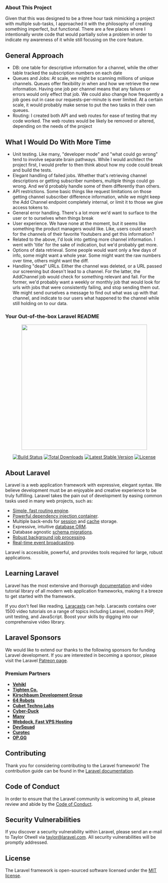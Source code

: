 ### About This Project

Given that this was designed to be a three hour task mimicking a project with multiple sub-tasks, I approached it with the philosophy of creating something imperfect, but functional. There are a few places where I intentionally wrote code that would partially solve a problem in order to indicate my awareness of it while still focusing on the core feature.

## General Approach

- DB: one table for descriptive information for a channel, while the other table tracked the subscription numbers on each date
- Queues and Jobs: At scale, we might be scanning millions of unique channels. Queues offer flexibility in when and how we retrieve the new information. Having one job per channel means that any failures or errors would only effect that job. We could also change how frequently a job goes out in case our requests-per-minute is ever limited. At a certain scale, it would probably make sense to put the two tasks in their own queues.
- Routing: I created both API and web routes for ease of testing that my code worked. The web routes would be likely be removed or altered, depending on the needs of the project

## What I Would Do With More Time

- Unit testing. Like many, "developer mode" and "what could go wrong" tend to involve separate brain pathways. While I would architect the project first, I would prefer to then think about how my code could break and build the tests.
- Elegant handling of failed jobs. Whether that's retrieving channel descriptions or getting subscriber numbers, multiple things could go wrong. And we'd probably handle some of them differently than others. 
- API restrictions. Some basic things like request limitations on those getting channel subscriber difference information, while we might keep the Add Channel endpoint completely internal, or limit it to those we give access tokens to.
- General error handling. There's a lot more we'd want to surface to the user or to ourselves when things break
- User experience. We have none at the moment, but it seems like something the product managers would like. Like, users could search for the channels of their favorite Youtubers and get this information?
- Related to the above, I'd look into getting more channel information. I went with 'title' for the sake of indication, but we'd probably get more.
- Options of data retrieval. Some people would want only a few days of info, some might want a whole year. Some might want the raw numbers over time, others might want the diff.
- Handling "dead" URLs. Either the channel was deleted, or a URL passed our screening but doesn't lead to a channel. For the latter, the AddChannel job would check for something relevant and fail. For the former, we'd probably want a weekly or monthly job that would look for urls with jobs that were consistently failing, and stop sending them out. We might send ourselves a message to find out what was up with that channel, and indicate to our users what happened to the channel while still holding on to our data.

### Your Out-of-the-box Laravel README

<p align="center"><a href="https://laravel.com" target="_blank"><img src="https://raw.githubusercontent.com/laravel/art/master/logo-lockup/5%20SVG/2%20CMYK/1%20Full%20Color/laravel-logolockup-cmyk-red.svg" width="400"></a></p>

<p align="center">
<a href="https://travis-ci.org/laravel/framework"><img src="https://travis-ci.org/laravel/framework.svg" alt="Build Status"></a>
<a href="https://packagist.org/packages/laravel/framework"><img src="https://img.shields.io/packagist/dt/laravel/framework" alt="Total Downloads"></a>
<a href="https://packagist.org/packages/laravel/framework"><img src="https://img.shields.io/packagist/v/laravel/framework" alt="Latest Stable Version"></a>
<a href="https://packagist.org/packages/laravel/framework"><img src="https://img.shields.io/packagist/l/laravel/framework" alt="License"></a>
</p>

## About Laravel

Laravel is a web application framework with expressive, elegant syntax. We believe development must be an enjoyable and creative experience to be truly fulfilling. Laravel takes the pain out of development by easing common tasks used in many web projects, such as:

- [Simple, fast routing engine](https://laravel.com/docs/routing).
- [Powerful dependency injection container](https://laravel.com/docs/container).
- Multiple back-ends for [session](https://laravel.com/docs/session) and [cache](https://laravel.com/docs/cache) storage.
- Expressive, intuitive [database ORM](https://laravel.com/docs/eloquent).
- Database agnostic [schema migrations](https://laravel.com/docs/migrations).
- [Robust background job processing](https://laravel.com/docs/queues).
- [Real-time event broadcasting](https://laravel.com/docs/broadcasting).

Laravel is accessible, powerful, and provides tools required for large, robust applications.

## Learning Laravel

Laravel has the most extensive and thorough [documentation](https://laravel.com/docs) and video tutorial library of all modern web application frameworks, making it a breeze to get started with the framework.

If you don't feel like reading, [Laracasts](https://laracasts.com) can help. Laracasts contains over 1500 video tutorials on a range of topics including Laravel, modern PHP, unit testing, and JavaScript. Boost your skills by digging into our comprehensive video library.

## Laravel Sponsors

We would like to extend our thanks to the following sponsors for funding Laravel development. If you are interested in becoming a sponsor, please visit the Laravel [Patreon page](https://patreon.com/taylorotwell).

### Premium Partners

- **[Vehikl](https://vehikl.com/)**
- **[Tighten Co.](https://tighten.co)**
- **[Kirschbaum Development Group](https://kirschbaumdevelopment.com)**
- **[64 Robots](https://64robots.com)**
- **[Cubet Techno Labs](https://cubettech.com)**
- **[Cyber-Duck](https://cyber-duck.co.uk)**
- **[Many](https://www.many.co.uk)**
- **[Webdock, Fast VPS Hosting](https://www.webdock.io/en)**
- **[DevSquad](https://devsquad.com)**
- **[Curotec](https://www.curotec.com/)**
- **[OP.GG](https://op.gg)**

## Contributing

Thank you for considering contributing to the Laravel framework! The contribution guide can be found in the [Laravel documentation](https://laravel.com/docs/contributions).

## Code of Conduct

In order to ensure that the Laravel community is welcoming to all, please review and abide by the [Code of Conduct](https://laravel.com/docs/contributions#code-of-conduct).

## Security Vulnerabilities

If you discover a security vulnerability within Laravel, please send an e-mail to Taylor Otwell via [taylor@laravel.com](mailto:taylor@laravel.com). All security vulnerabilities will be promptly addressed.

## License

The Laravel framework is open-sourced software licensed under the [MIT license](https://opensource.org/licenses/MIT).

